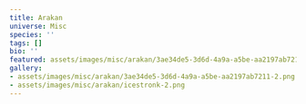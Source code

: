 ```yaml
---
title: Arakan
universe: Misc
species: ''
tags: []
bio: ''
featured: assets/images/misc/arakan/3ae34de5-3d6d-4a9a-a5be-aa2197ab7211-2.png
gallery:
- assets/images/misc/arakan/3ae34de5-3d6d-4a9a-a5be-aa2197ab7211-2.png
- assets/images/misc/arakan/icestronk-2.png
---
```

